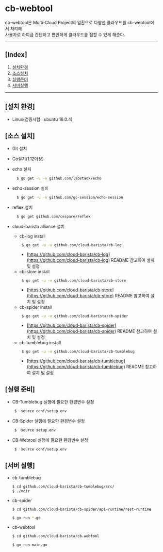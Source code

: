 cb-webtool
==========
cb-webtool은 Multi-Cloud Project의 일환으로 다양한 클라우드를 cb-webtool에서 처리해 <br>
사용자로 하여금 간단하고 편안하게 클라우드를 접할 수 있게 해준다.
***
## [Index]
1. [설치환경](#설치-환경)
2. [소스설치](#소스-설치)
3. [실행준비](#실행-준비)
4. [서버실행](#서버-실행)
***
## [설치 환경]
 - Linux(검증시험 : ubuntu 18.0.4)

## [소스 설치]
 - Git 설치
 - Go설치(1.12이상)
 - echo 설치
 
    ````bash
      $ go get -u -v github.com/labstack/echo
    ````
 
 - echo-session 설치
     ````bash
       $ go get -u -v github.com/go-session/echo-session
     ````

 - reflex 설치
     ````bash
       $ go get github.com/cespare/reflex 
     ````
     
 - cloud-barista alliance 설치
    - cb-log install
         ````bash
          $ go get -u -v github.com/cloud-barista/cb-log
         ````
        - [https://github.com/cloud-barista/cb-log](https://github.com/cloud-barista/cb-log) README 참고하여 설치 및 설정
    - cb-store install
        ````bash
         $ go get -u -v github.com/cloud-barista/cb-store
         ````
        - [https://github.com/cloud-barista/cb-store](https://github.com/cloud-barista/cb-store) README 참고하여 설치 및 설정
    - cb-spider install
        ````bash
         $ go get -u -v github.com/cloud-barista/cb-spider
         ````
        - [https://github.com/cloud-barista/cb-spider](https://github.com/cloud-barista/cb-spider) README 참고하여 설치 및 설정
    - cb-tumblebug install
        ````bash
         $ go get -u -v github.com/cloud-barista/cb-tumblebug
         ````
        - [https://github.com/cloud-barista/cb-tumblebug](https://github.com/cloud-barista/cb-tumblebug) README 참고하여 설치 및 설정

## [실행 준비]

   - CB-Tumblebug 실행에 필요한 환경변수 설정
       
       ````bash
        $  source conf/setup.env
        ````
   
   - CB-Spider 실행에 필요한 환경변수 설정
       
       ````bash
        $  source setup.env
        ````
        
   - CB-Webtool 실행에 필요한 환경변수 설정
       
       ````bash
        $  source conf/setup.env
        ````
        
## [서버 실행]

   - cb-tumblebug
    
      ````bash
      $ cd github.com/cloud-barista/cb-tumblebug/src/
      $ ./mcir
      ````
    
   - cb-spider
    
       ````bash
       $ cd github.com/cloud-barista/cb-spider/api-runtime/rest-runtime
       ````
    
       ````bash
       $ go run *.go
       ````
   
   - cb-webtool
   
       ````bash
       $ cd github.com/cloud-barista/cb-webtool
       ````
       
       ````bash
       $ go run main.go
       ````
